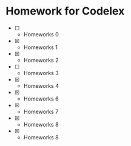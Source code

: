 # Homework for Codelex

- [ ] - Homeworks 0 
- [x] - Homeworks 1
- [x] - Homeworks 2
- [ ] - Homeworks 3
- [x] - Homeworks 4
- [x] - Homeworks 6
- [x] - Homeworks 7
- [x] - Homeworks 8
- [x] - Homeworks 8
